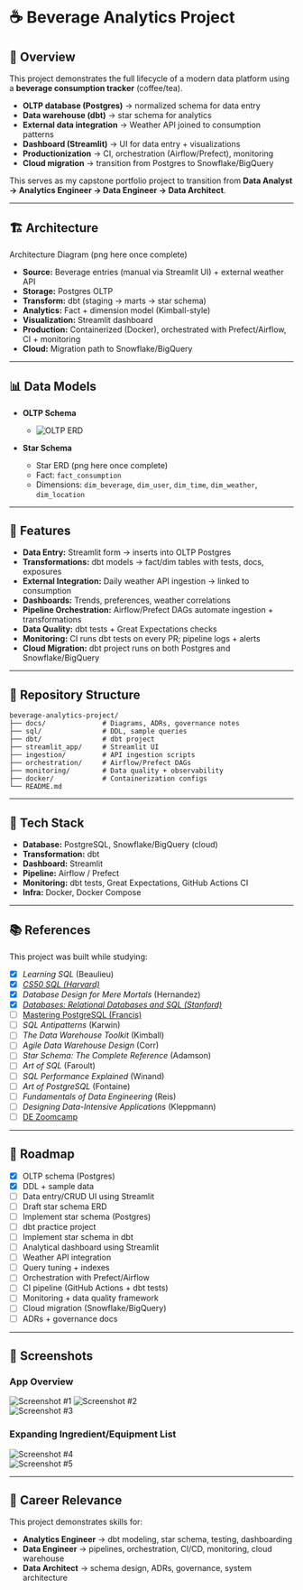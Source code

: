 # ☕ Beverage Analytics Project  

## 📖 Overview  
This project demonstrates the full lifecycle of a modern data platform using a **beverage consumption tracker** (coffee/tea).  

- **OLTP database (Postgres)** → normalized schema for data entry
- **Data warehouse (dbt)** → star schema for analytics  
- **External data integration** → Weather API joined to consumption patterns 
- **Dashboard (Streamlit)** → UI for data entry + visualizations  
- **Productionization** → CI, orchestration (Airflow/Prefect), monitoring  
- **Cloud migration** → transition from Postgres to Snowflake/BigQuery  

This serves as my capstone portfolio project to transition from **Data Analyst → Analytics Engineer → Data Engineer → Data Architect**.  

---

## 🏗️ Architecture  
Architecture Diagram (png here once complete) 

- **Source:** Beverage entries (manual via Streamlit UI) + external weather API  
- **Storage:** Postgres OLTP  
- **Transform:** dbt (staging → marts → star schema)  
- **Analytics:** Fact + dimension model (Kimball-style)  
- **Visualization:** Streamlit dashboard  
- **Production:** Containerized (Docker), orchestrated with Prefect/Airflow, CI + monitoring  
- **Cloud:** Migration path to Snowflake/BigQuery  

---

## 📊 Data Models  

- **OLTP Schema**  
  - ![OLTP ERD](docs/erd_oltp.png)  

- **Star Schema**  
  - Star ERD (png here once complete)
  - Fact: `fact_consumption`  
  - Dimensions: `dim_beverage`, `dim_user`, `dim_time`, `dim_weather`, `dim_location`  

---

## 🚀 Features  

- **Data Entry:** Streamlit form → inserts into OLTP Postgres  
- **Transformations:** dbt models → fact/dim tables with tests, docs, exposures  
- **External Integration:** Daily weather API ingestion → linked to consumption  
- **Dashboards:** Trends, preferences, weather correlations  
- **Pipeline Orchestration:** Airflow/Prefect DAGs automate ingestion + transformations  
- **Data Quality:** dbt tests + Great Expectations checks  
- **Monitoring:** CI runs dbt tests on every PR; pipeline logs + alerts  
- **Cloud Migration:** dbt project runs on both Postgres and Snowflake/BigQuery  

---

## 📂 Repository Structure
```
beverage-analytics-project/
├── docs/              # Diagrams, ADRs, governance notes
├── sql/               # DDL, sample queries
├── dbt/               # dbt project
├── streamlit_app/     # Streamlit UI
├── ingestion/         # API ingestion scripts
├── orchestration/     # Airflow/Prefect DAGs
├── monitoring/        # Data quality + observability
├── docker/            # Containerization configs
└── README.md
```

---

## 🧰 Tech Stack  

- **Database:** PostgreSQL, Snowflake/BigQuery (cloud)  
- **Transformation:** dbt  
- **Dashboard:** Streamlit  
- **Pipeline:** Airflow / Prefect  
- **Monitoring:** dbt tests, Great Expectations, GitHub Actions CI  
- **Infra:** Docker, Docker Compose  

---

## 📚 References  

This project was built while studying:  
- [x] *Learning SQL* (Beaulieu)
- [x] [*CS50 SQL (Harvard)*](https://cs50.harvard.edu/sql/)
- [x] *Database Design for Mere Mortals* (Hernandez)
- [x] [*Databases: Relational Databases and SQL (Stanford)*](https://www.edx.org/learn/relational-databases/stanford-university-databases-relational-databases-and-sql)
- [ ] [Mastering PostgreSQL (Francis)](https://masteringpostgres.com)
- [ ] *SQL Antipatterns* (Karwin)
- [ ] *The Data Warehouse Toolkit* (Kimball)  
- [ ] *Agile Data Warehouse Design* (Corr)  
- [ ] *Star Schema: The Complete Reference* (Adamson)
- [ ] *Art of SQL* (Faroult)  
- [ ] *SQL Performance Explained* (Winand)  
- [ ] *Art of PostgreSQL* (Fontaine)  
- [ ] *Fundamentals of Data Engineering* (Reis)  
- [ ] *Designing Data-Intensive Applications* (Kleppmann)  
- [ ] [DE Zoomcamp](https://github.com/DataTalksClub/data-engineering-zoomcamp)  

---

## 📌 Roadmap  

- [x] OLTP schema (Postgres)  
- [x] DDL + sample data
- [ ] Data entry/CRUD UI using Streamlit
- [ ] Draft star schema ERD
- [ ] Implement star schema (Postgres)
- [ ] dbt practice project  
- [ ] Implement star schema in dbt
- [ ] Analytical dashboard using Streamlit
- [ ] Weather API integration  
- [ ] Query tuning + indexes  
- [ ] Orchestration with Prefect/Airflow  
- [ ] CI pipeline (GitHub Actions + dbt tests)  
- [ ] Monitoring + data quality framework  
- [ ] Cloud migration (Snowflake/BigQuery)  
- [ ] ADRs + governance docs  

---

## 📸 Screenshots  

### App Overview
![Screenshot #1](docs/streamlit_screenshots/bev_app_1.png)
![Screenshot #2](docs/streamlit_screenshots/bev_app_2.png)  
![Screenshot #3](docs/streamlit_screenshots/bev_app_3.png)

### Expanding Ingredient/Equipment List
![Screenshot #4](docs/streamlit_screenshots/bev_app_4.png)  
![Screenshot #5](docs/streamlit_screenshots/bev_app_5.png)  

---

## 💼 Career Relevance  

This project demonstrates skills for:  
- **Analytics Engineer** → dbt modeling, star schema, testing, dashboarding  
- **Data Engineer** → pipelines, orchestration, CI/CD, monitoring, cloud warehouse  
- **Data Architect** → schema design, ADRs, governance, system architecture  






